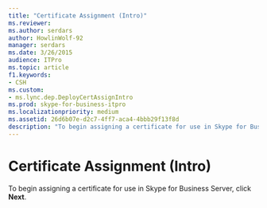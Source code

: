 ```yaml
---
title: "Certificate Assignment (Intro)"
ms.reviewer: 
ms.author: serdars
author: HowlinWolf-92
manager: serdars
ms.date: 3/26/2015
audience: ITPro
ms.topic: article
f1.keywords:
- CSH
ms.custom:
- ms.lync.dep.DeployCertAssignIntro
ms.prod: skype-for-business-itpro
ms.localizationpriority: medium
ms.assetid: 26d6b07e-d2c7-4ff7-aca4-4bbb29f13f8d
description: "To begin assigning a certificate for use in Skype for Business Server, click Next."
---
```


# Certificate Assignment (Intro)
 
To begin assigning a certificate for use in Skype for Business Server, click **Next**.
  

